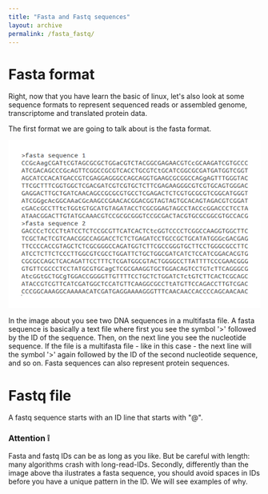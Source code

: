 ```yaml
---
title: "Fasta and Fastq sequences"
layout: archive
permalink: /fasta_fastq/
---  
```


# Fasta format

Right, now that you have learn the basic of linux, let's also look at some sequence formats to represent sequenced reads or assembled genome, transcriptome and translated protein data.

The first format we are going to talk about is the fasta format.

![Figure 1](/images/fasta.png)



In the image about you see two DNA sequences in a multifasta file. A fasta sequence is basically a text file where first you see the symbol '>' followed by the ID of the sequence. Then, on the next line you see the nucleotide sequence. If the file is a multifasta file - like in this case - the next line will the symbol '>' again followed by the ID of the second nucleotide sequence, and so on. Fasta sequences can also represent protein sequences. 


# Fastq file

A fastq sequence starts with an ID line that starts with "@". 




### Attention :grey_exclamation: 

Fasta and fastq IDs can be as long as you like. But be careful with length: many algorithms crash with long-read-IDs. Secondly, differently than the image above tha ilustrates a fasta sequence, you should avoid spaces in IDs before you have a unique pattern in the ID. We will see examples of why.





